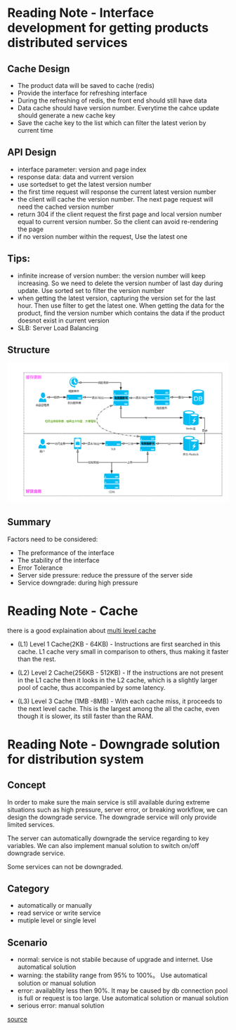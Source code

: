 

# Reading Note - Interface development for getting products distributed services

## Cache Design
* The product data will be saved to cache (redis)
* Provide the interface for refreshing interface
* During the refreshing of redis, the front end should still have data
* Data cache should have version number. Everytime the cahce update should generate a new cache key
* Save the cache key to the list which can filter the latest verion by current time

## API Design

* interface parameter: version and page index
* response data: data and vurrent version
* use sortedset to get the latest version number
* the first time request will response the current latest version number
* the client will cache the version number. The next page request will need the cached version number
* return 304 if the client request the first page and local version number equal to current version number. So the client can avoid re-rendering the page
* if no version number within the request, Use the latest one

## Tips:

* infinite increase of version number: the version number will keep increasing. So we need to delete the version number of last day during update. Use sorted set to filter the version number
* when getting the latest version, capturing the version set for the last hour. Then use filter to get the latest one. When getting the data for the product, find the version number which contains the data if the product doesnot exist in current version
* SLB: Server Load Balancing

## Structure

![system design](https://github.com/IvanFan/ReadingNotes/blob/master/dailyNotes/2017/05/23/haohuo.png)

## Summary

Factors need to be considered:
* The preformance of the interface
* The stability of the interface
* Error Tolerance 
* Server side pressure: reduce the pressure of the server side
* Service downgrade: during high pressure

# Reading Note - Cache

there is a good explaination about [multi level cache](https://www.quora.com/Computer-Architecture-What-is-the-L1-L2-L3-cache-of-a-microprocessor-and-how-does-it-affect-the-performance-of-it)

* (L1) Level 1 Cache(2KB - 64KB) - Instructions are first searched in this cache. L1 cache very small in comparison to others, thus making it faster than the rest.

* (L2) Level 2 Cache(256KB - 512KB) - If the instructions are not present in the L1 cache then it looks in the L2 cache, which is a slightly larger pool of cache, thus accompanied by some latency.

* (L3) Level 3 Cache (1MB -8MB) - With each cache miss, it proceeds to the next level cache. This is the largest among the all the cache, even though it is slower, its still faster than the RAM.

# Reading Note - Downgrade solution for distribution system

## Concept

In order to make sure the main service is still available during extreme situations such as high pressure, server error, or breaking workflow, we can design the downgrade service. The downgrade service will only provide limited services. 

The server can automatically downgrade the service regarding to key variables. We can also implement manual solution to switch on/off downgrade service.

Some services can not be downgraded.

## Category

* automatically or manually
* read service or write service
* mutiple level or single level

## Scenario

* normal: service is not stabile because of upgrade and internet. Use automatical solution
* warning: the stability range from 95% to 100%。 Use automatical solution or manual solution
* error: availablity less then 90%. It may be caused by db connection pool is full or request is too large. Use automatical solution or manual solution
* serious error:  manual solution

[source](http://jinnianshilongnian.iteye.com/blog/2306477)